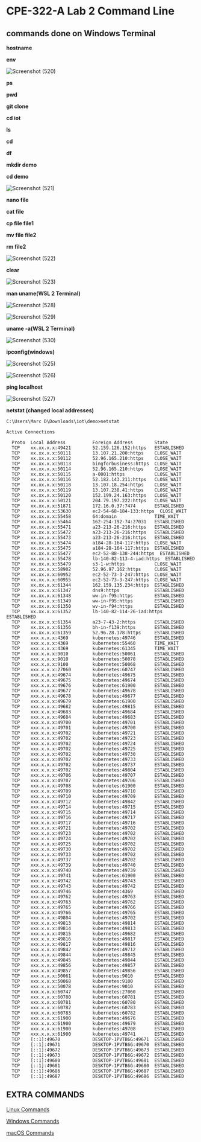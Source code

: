 # CPE-322-A Lab 2 Command Line

## commands done on Windows Terminal

**hostname**

**env**

![Screenshot (520)](https://user-images.githubusercontent.com/97755080/216795667-ce039f8d-ba68-43a2-86bd-bb50c9b3817d.png)


**ps**

**pwd**

**git clone**

**cd iot**

**ls**

**cd**

**df**

**mkdir demo**

**cd demo**

![Screenshot (521)](https://user-images.githubusercontent.com/97755080/216795721-052ddddc-b8a1-4674-98b0-063983a3e541.png)


**nano file**

**cat file**

**cp file file1**

**mv file file2**

**rm file2**

![Screenshot (522)](https://user-images.githubusercontent.com/97755080/216795843-cd6ea4e8-c923-4723-b8af-5beeea75c52c.png)


**clear**

![Screenshot (523)](https://user-images.githubusercontent.com/97755080/216795846-f7215316-1324-4c49-b94c-e029ded399ea.png)


**man uname(WSL 2 Terminal)**

![Screenshot (528)](https://user-images.githubusercontent.com/97755080/216796862-872c3d9b-e3bc-4ef1-91e0-16578904dfd4.png)


![Screenshot (529)](https://user-images.githubusercontent.com/97755080/216796864-393ec6da-0530-4453-b5ec-d3c0f69e7616.png)



**uname -a(WSL 2 Terminal)**


![Screenshot (530)](https://user-images.githubusercontent.com/97755080/216796868-397fc883-a4ce-4832-a6dc-3865a31d6f4e.png)



**ipconfig(windows)**

![Screenshot (525)](https://user-images.githubusercontent.com/97755080/216795955-bbb75ba0-029b-4a45-aa51-fd0dce2ebbeb.png)


![Screenshot (526)](https://user-images.githubusercontent.com/97755080/216795960-2f1afdde-8c4c-420c-9b54-2934ee75201e.png)



**ping localhost**

![Screenshot (527)](https://user-images.githubusercontent.com/97755080/216796179-9e8223f2-9c2d-4198-8c9c-4e223968dee1.png)


**netstat (changed local addresses)**

```
C:\Users\Marc D\Downloads\iot\demo>netstat

Active Connections

  Proto  Local Address          Foreign Address        State
  TCP    xx.xx.x.x:49421        52.159.126.152:https   ESTABLISHED
  TCP    xx.xx.x.x:50111        13.107.21.200:https    CLOSE_WAIT
  TCP    xx.xx.x.x:50112        52.96.165.210:https    CLOSE_WAIT
  TCP    xx.xx.x.x:50113        bingforbusiness:https  CLOSE_WAIT
  TCP    xx.xx.x.x:50114        52.96.165.210:https    CLOSE_WAIT
  TCP    xx.xx.x.x:50115        a-0001:https           CLOSE_WAIT
  TCP    xx.xx.x.x:50116        52.182.143.211:https   CLOSE_WAIT
  TCP    xx.xx.x.x:50118        13.107.18.254:https    CLOSE_WAIT
  TCP    xx.xx.x.x:50119        13.107.238.41:https    CLOSE_WAIT
  TCP    xx.xx.x.x:50120        152.199.24.163:https   CLOSE_WAIT
  TCP    xx.xx.x.x:50121        204.79.197.222:https   CLOSE_WAIT
  TCP    xx.xx.x.x:51871        172.16.0.37:7474       ESTABLISHED
  TCP    xx.xx.x.x:53630        ec2-54-68-184-133:https  CLOSE_WAIT
  TCP    xx.xx.x.x:55458        64:domain              TIME_WAIT
  TCP    xx.xx.x.x:55464        162-254-192-74:27031   ESTABLISHED
  TCP    xx.xx.x.x:55471        a23-213-26-216:https   ESTABLISHED
  TCP    xx.xx.x.x:55472        a23-213-26-216:https   ESTABLISHED
  TCP    xx.xx.x.x:55473        a23-213-26-216:https   ESTABLISHED
  TCP    xx.xx.x.x:55474        a184-28-164-117:https  CLOSE_WAIT
  TCP    xx.xx.x.x:55475        a184-28-164-117:https  ESTABLISHED
  TCP    xx.xx.x.x:55477        ec2-52-88-138-244:https  ESTABLISHED
  TCP    xx.xx.x.x:55478        lb-140-82-113-4-iad:https  ESTABLISHED
  TCP    xx.xx.x.x:55479        s3-1-w:https           CLOSE_WAIT
  TCP    xx.xx.x.x:58902        52.96.97.162:https     CLOSE_WAIT
  TCP    xx.xx.x.x:60952        ec2-52-73-3-247:https  CLOSE_WAIT
  TCP    xx.xx.x.x:60955        ec2-52-73-3-247:https  CLOSE_WAIT
  TCP    xx.xx.x.x:61344        162.159.135.234:https  ESTABLISHED
  TCP    xx.xx.x.x:61347        dns9:https             ESTABLISHED
  TCP    xx.xx.x.x:61348        ww-in-f95:https        ESTABLISHED
  TCP    xx.xx.x.x:61349        ww-in-f95:https        ESTABLISHED
  TCP    xx.xx.x.x:61350        wv-in-f94:https        ESTABLISHED
  TCP    xx.xx.x.x:61352        lb-140-82-114-26-iad:https  ESTABLISHED
  TCP    xx.xx.x.x:61354        a23-7-43-2:https       ESTABLISHED
  TCP    xx.xx.x.x:61356        bh-in-f139:https       ESTABLISHED
  TCP    xx.xx.x.x:61359        52.96.28.178:https     ESTABLISHED
  TCP    xxx.x.x.x:4369         kubernetes:49746       ESTABLISHED
  TCP    xxx.x.x.x:4369         kubernetes:55460       TIME_WAIT
  TCP    xxx.x.x.x:4369         kubernetes:61345       TIME_WAIT
  TCP    xxx.x.x.x:9010         kubernetes:50061       ESTABLISHED
  TCP    xxx.x.x.x:9010         kubernetes:50078       ESTABLISHED
  TCP    xxx.x.x.x:9100         kubernetes:50068       ESTABLISHED
  TCP    xxx.x.x.x:27060        kubernetes:60747       ESTABLISHED
  TCP    xxx.x.x.x:49674        kubernetes:49675       ESTABLISHED
  TCP    xxx.x.x.x:49675        kubernetes:49674       ESTABLISHED
  TCP    xxx.x.x.x:49676        kubernetes:61900       ESTABLISHED
  TCP    xxx.x.x.x:49677        kubernetes:49678       ESTABLISHED
  TCP    xxx.x.x.x:49678        kubernetes:49677       ESTABLISHED
  TCP    xxx.x.x.x:49679        kubernetes:61900       ESTABLISHED
  TCP    xxx.x.x.x:49682        kubernetes:49815       ESTABLISHED
  TCP    xxx.x.x.x:49683        kubernetes:49684       ESTABLISHED
  TCP    xxx.x.x.x:49684        kubernetes:49683       ESTABLISHED
  TCP    xxx.x.x.x:49700        kubernetes:49701       ESTABLISHED
  TCP    xxx.x.x.x:49701        kubernetes:49700       ESTABLISHED
  TCP    xxx.x.x.x:49702        kubernetes:49721       ESTABLISHED
  TCP    xxx.x.x.x:49702        kubernetes:49723       ESTABLISHED
  TCP    xxx.x.x.x:49702        kubernetes:49724       ESTABLISHED
  TCP    xxx.x.x.x:49702        kubernetes:49725       ESTABLISHED
  TCP    xxx.x.x.x:49702        kubernetes:49730       ESTABLISHED
  TCP    xxx.x.x.x:49702        kubernetes:49733       ESTABLISHED
  TCP    xxx.x.x.x:49702        kubernetes:49737       ESTABLISHED
  TCP    xxx.x.x.x:49702        kubernetes:49804       ESTABLISHED
  TCP    xxx.x.x.x:49706        kubernetes:49707       ESTABLISHED
  TCP    xxx.x.x.x:49707        kubernetes:49706       ESTABLISHED
  TCP    xxx.x.x.x:49708        kubernetes:61900       ESTABLISHED
  TCP    xxx.x.x.x:49709        kubernetes:49710       ESTABLISHED
  TCP    xxx.x.x.x:49710        kubernetes:49709       ESTABLISHED
  TCP    xxx.x.x.x:49712        kubernetes:49842       ESTABLISHED
  TCP    xxx.x.x.x:49714        kubernetes:49715       ESTABLISHED
  TCP    xxx.x.x.x:49715        kubernetes:49714       ESTABLISHED
  TCP    xxx.x.x.x:49716        kubernetes:49717       ESTABLISHED
  TCP    xxx.x.x.x:49717        kubernetes:49716       ESTABLISHED
  TCP    xxx.x.x.x:49721        kubernetes:49702       ESTABLISHED
  TCP    xxx.x.x.x:49723        kubernetes:49702       ESTABLISHED
  TCP    xxx.x.x.x:49724        kubernetes:49702       ESTABLISHED
  TCP    xxx.x.x.x:49725        kubernetes:49702       ESTABLISHED
  TCP    xxx.x.x.x:49730        kubernetes:49702       ESTABLISHED
  TCP    xxx.x.x.x:49733        kubernetes:49702       ESTABLISHED
  TCP    xxx.x.x.x:49737        kubernetes:49702       ESTABLISHED
  TCP    xxx.x.x.x:49739        kubernetes:49740       ESTABLISHED
  TCP    xxx.x.x.x:49740        kubernetes:49739       ESTABLISHED
  TCP    xxx.x.x.x:49741        kubernetes:61900       ESTABLISHED
  TCP    xxx.x.x.x:49742        kubernetes:49743       ESTABLISHED
  TCP    xxx.x.x.x:49743        kubernetes:49742       ESTABLISHED
  TCP    xxx.x.x.x:49746        kubernetes:4369        ESTABLISHED
  TCP    xxx.x.x.x:49762        kubernetes:49763       ESTABLISHED
  TCP    xxx.x.x.x:49763        kubernetes:49762       ESTABLISHED
  TCP    xxx.x.x.x:49765        kubernetes:49766       ESTABLISHED
  TCP    xxx.x.x.x:49766        kubernetes:49765       ESTABLISHED
  TCP    xxx.x.x.x:49804        kubernetes:49702       ESTABLISHED
  TCP    xxx.x.x.x:49813        kubernetes:49814       ESTABLISHED
  TCP    xxx.x.x.x:49814        kubernetes:49813       ESTABLISHED
  TCP    xxx.x.x.x:49815        kubernetes:49682       ESTABLISHED
  TCP    xxx.x.x.x:49816        kubernetes:49817       ESTABLISHED
  TCP    xxx.x.x.x:49817        kubernetes:49816       ESTABLISHED
  TCP    xxx.x.x.x:49842        kubernetes:49712       ESTABLISHED
  TCP    xxx.x.x.x:49844        kubernetes:49845       ESTABLISHED
  TCP    xxx.x.x.x:49845        kubernetes:49844       ESTABLISHED
  TCP    xxx.x.x.x:49856        kubernetes:49857       ESTABLISHED
  TCP    xxx.x.x.x:49857        kubernetes:49856       ESTABLISHED
  TCP    xxx.x.x.x:50061        kubernetes:9010        ESTABLISHED
  TCP    xxx.x.x.x:50068        kubernetes:9100        ESTABLISHED
  TCP    xxx.x.x.x:50078        kubernetes:9010        ESTABLISHED
  TCP    xxx.x.x.x:60747        kubernetes:27060       ESTABLISHED
  TCP    xxx.x.x.x:60780        kubernetes:60781       ESTABLISHED
  TCP    xxx.x.x.x:60781        kubernetes:60780       ESTABLISHED
  TCP    xxx.x.x.x:60782        kubernetes:60783       ESTABLISHED
  TCP    xxx.x.x.x:60783        kubernetes:60782       ESTABLISHED
  TCP    xxx.x.x.x:61900        kubernetes:49676       ESTABLISHED
  TCP    xxx.x.x.x:61900        kubernetes:49679       ESTABLISHED
  TCP    xxx.x.x.x:61900        kubernetes:49708       ESTABLISHED
  TCP    xxx.x.x.x:61900        kubernetes:49741       ESTABLISHED
  TCP    [::1]:49670            DESKTOP-1PVTB6G:49671  ESTABLISHED
  TCP    [::1]:49671            DESKTOP-1PVTB6G:49670  ESTABLISHED
  TCP    [::1]:49672            DESKTOP-1PVTB6G:49673  ESTABLISHED
  TCP    [::1]:49673            DESKTOP-1PVTB6G:49672  ESTABLISHED
  TCP    [::1]:49680            DESKTOP-1PVTB6G:49681  ESTABLISHED
  TCP    [::1]:49681            DESKTOP-1PVTB6G:49680  ESTABLISHED
  TCP    [::1]:49686            DESKTOP-1PVTB6G:49687  ESTABLISHED
  TCP    [::1]:49687            DESKTOP-1PVTB6G:49686  ESTABLISHED
```



## EXTRA COMMANDS

[Linux Commands](https://www.youtube.com/watch?v=gd7BXuUQ91w)


[Windows Commands](https://www.youtube.com/watch?v=Jfvg3CS1X3A)


[macOS Commands](https://www.youtube.com/watch?v=qOrlYzqXPa8)


